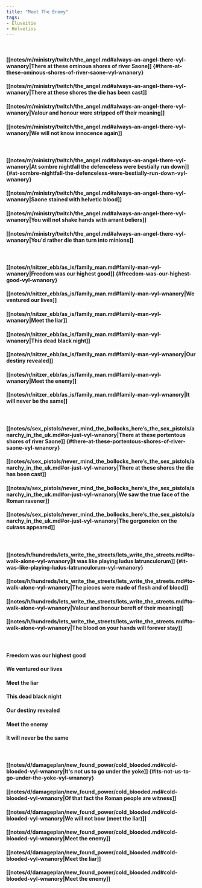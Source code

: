 ```yaml
---
title: "Meet The Enemy"
tags:
- Eluveitie
- Helvetios
---
```

&nbsp;
#### [[notes/m/ministry/twitch/the_angel.md#always-an-angel-there-vyl-wnanory|There at these ominous shores of river Saone]] {#there-at-these-ominous-shores-of-river-saone-vyl-wnanory}
#### [[notes/m/ministry/twitch/the_angel.md#always-an-angel-there-vyl-wnanory|There at these shores the die has been cast]]
#### [[notes/m/ministry/twitch/the_angel.md#always-an-angel-there-vyl-wnanory|Valour and honour were stripped off their meaning]]
#### [[notes/m/ministry/twitch/the_angel.md#always-an-angel-there-vyl-wnanory|We will not know innocence again]]
&nbsp;
#### [[notes/m/ministry/twitch/the_angel.md#always-an-angel-there-vyl-wnanory|At sombre nightfall the defenceless were bestially run down]] {#at-sombre-nightfall-the-defenceless-were-bestially-run-down-vyl-wnanory}
#### [[notes/m/ministry/twitch/the_angel.md#always-an-angel-there-vyl-wnanory|Saone stained with helvetic blood]]
#### [[notes/m/ministry/twitch/the_angel.md#always-an-angel-there-vyl-wnanory|You will not shake hands with arrant beliers]]
#### [[notes/m/ministry/twitch/the_angel.md#always-an-angel-there-vyl-wnanory|You'd rather die than turn into minions]]
&nbsp;
#### [[notes/n/nitzer_ebb/as_is/family_man.md#family-man-vyl-wnanory|Freedom was our highest good]] {#freedom-was-our-highest-good-vyl-wnanory}
#### [[notes/n/nitzer_ebb/as_is/family_man.md#family-man-vyl-wnanory|We ventured our lives]]
#### [[notes/n/nitzer_ebb/as_is/family_man.md#family-man-vyl-wnanory|Meet the liar]]
#### [[notes/n/nitzer_ebb/as_is/family_man.md#family-man-vyl-wnanory|This dead black night]]
#### [[notes/n/nitzer_ebb/as_is/family_man.md#family-man-vyl-wnanory|Our destiny revealed]]
#### [[notes/n/nitzer_ebb/as_is/family_man.md#family-man-vyl-wnanory|Meet the enemy]]
#### [[notes/n/nitzer_ebb/as_is/family_man.md#family-man-vyl-wnanory|It will  never be the same]]
&nbsp;
#### [[notes/s/sex_pistols/never_mind_the_bollocks_here’s_the_sex_pistols/anarchy_in_the_uk.md#or-just-vyl-wnanory|There at these portentous shores of river Saone]] {#there-at-these-portentous-shores-of-river-saone-vyl-wnanory}
#### [[notes/s/sex_pistols/never_mind_the_bollocks_here’s_the_sex_pistols/anarchy_in_the_uk.md#or-just-vyl-wnanory|There at these shores the die has been cast]]
#### [[notes/s/sex_pistols/never_mind_the_bollocks_here’s_the_sex_pistols/anarchy_in_the_uk.md#or-just-vyl-wnanory|We saw the true face of the Roman ravener]]
#### [[notes/s/sex_pistols/never_mind_the_bollocks_here’s_the_sex_pistols/anarchy_in_the_uk.md#or-just-vyl-wnanory|The gorgoneion on the cuirass appeared]]
&nbsp;
#### [[notes/h/hundreds/lets_write_the_streets/lets_write_the_streets.md#to-walk-alone-vyl-wnanory|It was like playing ludus latrunculorum]] {#it-was-like-playing-ludus-latrunculorum-vyl-wnanory}
#### [[notes/h/hundreds/lets_write_the_streets/lets_write_the_streets.md#to-walk-alone-vyl-wnanory|The pieces were made of flesh and of blood]]
#### [[notes/h/hundreds/lets_write_the_streets/lets_write_the_streets.md#to-walk-alone-vyl-wnanory|Valour and honour bereft of their meaning]]
#### [[notes/h/hundreds/lets_write_the_streets/lets_write_the_streets.md#to-walk-alone-vyl-wnanory|The blood on your hands will forever stay]]
&nbsp;
#### Freedom was our highest good
#### We ventured our lives
#### Meet the liar
#### This dead black night
#### Our destiny revealed
#### Meet the enemy
#### It will  never be the same
&nbsp;
#### [[notes/d/damageplan/new_found_power/cold_blooded.md#cold-blooded-vyl-wnanory|It's not us to go under the yoke]] {#its-not-us-to-go-under-the-yoke-vyl-wnanory}
#### [[notes/d/damageplan/new_found_power/cold_blooded.md#cold-blooded-vyl-wnanory|Of that fact the Roman people are witness]]
#### [[notes/d/damageplan/new_found_power/cold_blooded.md#cold-blooded-vyl-wnanory|We will not bow (meet the liar)]]
#### [[notes/d/damageplan/new_found_power/cold_blooded.md#cold-blooded-vyl-wnanory|Meet the enemy]]
#### [[notes/d/damageplan/new_found_power/cold_blooded.md#cold-blooded-vyl-wnanory|Meet the liar]]
#### [[notes/d/damageplan/new_found_power/cold_blooded.md#cold-blooded-vyl-wnanory|Meet the enemy]]
